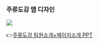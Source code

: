 ### 주류도감 앱 디자인 
![](.Image/기말고사UIUX앱디자인.jpg)  

👉[주류도감 팀원소개+페이지소개 PPT](https://www.canva.com/design/DAGYxfRBEeM/pxsQLiEy1vfLHgA2oaqfUw/edit?utm_content=DAGYxfRBEeM&utm_campaign=designshare&utm_medium=link2&utm_source=sharebutton)  
